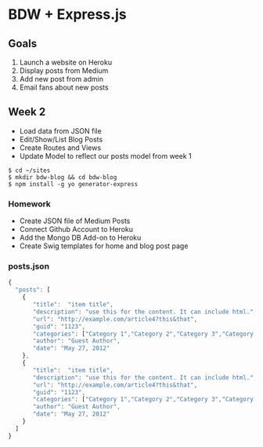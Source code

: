 # BDW + Express.js

## Goals

1. Launch a website on Heroku
2. Display posts from Medium
3. Add new post from admin
4. Email fans about new posts 


## Week 2
- Load data from JSON file
- Edit/Show/List Blog Posts
- Create Routes and Views
- Update Model to reflect our posts model from week 1

```
$ cd ~/sites
$ mkdir bdw-blog && cd bdw-blog
$ npm install -g yo generator-express
```



### Homework
- Create JSON file of Medium Posts
- Connect Github Account to Heroku
- Add the Mongo DB Add-on to Heroku
- Create Swig templates for home and blog post page



### posts.json
```javascript
{
  "posts": [
    {
       "title":  "item title",
       "description": "use this for the content. It can include html.",
       "url": "http://example.com/article4?this&that",
       "guid": "1123", 
       "categories": ["Category 1","Category 2","Category 3","Category 4"],  
       "author": "Guest Author",  
       "date": "May 27, 2012"
    },
    {
       "title":  "item title",
       "description": "use this for the content. It can include html.",
       "url": "http://example.com/article4?this&that",
       "guid": "1123", 
       "categories": ["Category 1","Category 2","Category 3","Category 4"],  
       "author": "Guest Author",  
       "date": "May 27, 2012"
    }
  ]
}

```
